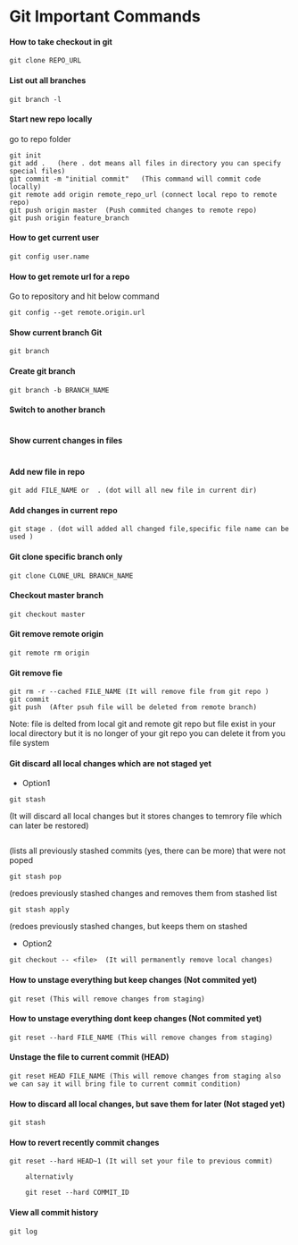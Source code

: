 # Git Important Commands

#### How to take checkout in git
``` 
git clone REPO_URL 
```

#### List out all branches 
```  
git branch -l 
```

#### Start new repo locally
go to repo folder
``` 
git init
git add .   (here . dot means all files in directory you can specify special files)
git commit -m "initial commit"   (This command will commit code locally)
git remote add origin remote_repo_url (connect local repo to remote repo)
git push origin master  (Push commited changes to remote repo)
git push origin feature_branch
```

#### How to get current user
``` 
git config user.name 
```

#### How to get remote url for a repo
Go to repository and hit below command
``` 
git config --get remote.origin.url 
```

#### Show current branch Git
``` 
git branch 
```

#### Create git branch 
```
git branch -b BRANCH_NAME
```

#### Switch to another branch
```git checkout BRANCH_NAME
```

#### Show current changes in files
```git status
```

#### Add new file in repo
```
git add FILE_NAME or  . (dot will all new file in current dir)
```

#### Add changes in current repo
```
git stage . (dot will added all changed file,specific file name can be used )
```

#### Git clone specific branch only 
```
git clone CLONE_URL BRANCH_NAME  
```

#### Checkout master branch
```
git checkout master 
```

#### Git remove remote origin 
```
git remote rm origin 
```
 
#### Git remove fie
``` 
git rm -r --cached FILE_NAME (It will remove file from git repo )
git commit 
git push  (After psuh file will be deleted from remote branch)  
```
Note: file is delted from local git and remote git repo but file exist in your local directory but it is 
no longer of your git repo you can delete it from you file system


#### Git discard all local changes which are not staged yet
* Option1
```
git stash 
```
(It will discard all local changes but it stores changes to temrory file which can later be restored)
```git stash list 
``` 
(lists all previously stashed commits (yes, there can be more) that were not poped
```
git stash pop 
``` 
(redoes previously stashed changes and removes them from stashed list
``` 
git stash apply 
```
(redoes previously stashed changes, but keeps them on stashed

* Option2
```
git checkout -- <file>  (It will permanently remove local changes)
```
  
#### How to unstage everything but keep changes (Not commited yet)
 ```
 git reset (This will remove changes from staging)
 ```

#### How to unstage everything dont keep changes (Not commited yet)
 ```
 git reset --hard FILE_NAME (This will remove changes from staging)
 ```

#### Unstage the file to current commit (HEAD)
 ```
 git reset HEAD FILE_NAME (This will remove changes from staging also we can say it will bring file to current commit condition)
 ```

#### How to discard all local changes, but save them for later (Not staged yet)
```
git stash 
```

#### How to revert recently commit changes
```
git reset --hard HEAD~1 (It will set your file to previous commit) 

    alternativly
    
    git reset --hard COMMIT_ID 
```    
#### View all commit history

```
git log
```
